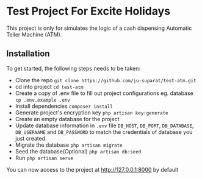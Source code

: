 # Test Project For Excite Holidays
This project is only for simulates the logic of a cash dispensing Automatic Teller Machine (ATM).
## Installation

To get started, the following steps needs to be taken:

* Clone the repo ```git clone https://github.com/ju-suparat/test-atm.git```
* cd into project ```cd test-atm```
* Create a copy of .env file to fill out project configurations eg. database ```cp .env.example .env```
* Install dependencies ```composer install```
* Generate project's encryption key ```php artisan key:generate```
* Create an empty database for the project
* Update database information in ```.env``` file ```DB_HOST```, ```DB_PORT```, ```DB_DATABASE```, ```DB_USERNAME``` and ```DB_PASSWORD``` to match the credentials of database you just created.
* Migrate the database ```php artisan migrate```
* Seed the database(Optional) ```php artisan db:seed```
* Run ```php artisan serve```

You can now access to the project at http://127.0.0.1:8000 by default
